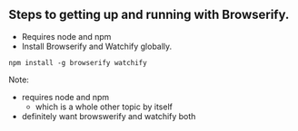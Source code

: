 ## Steps to getting up and running with Browserify.

+ Requires node and npm
+ Install Browserify and Watchify globally.
```
npm install -g browserify watchify
```

Note:
+ requires node and npm
    * which is a whole other topic by itself
+ definitely want browswerify and watchify both